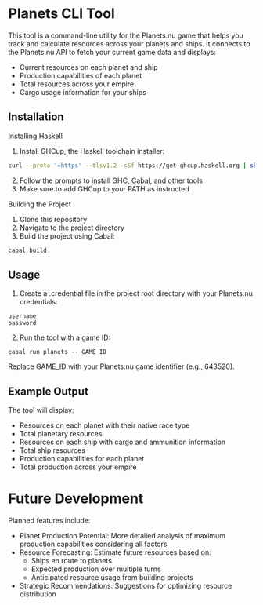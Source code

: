 # Planets CLI Tool
This tool is a command-line utility for the Planets.nu game that helps you track and calculate resources across your planets and ships. It connects to the Planets.nu API to fetch your current game data and displays:

- Current resources on each planet and ship
- Production capabilities of each planet
- Total resources across your empire
- Cargo usage information for your ships

## Installation
Installing Haskell
1. Install GHCup, the Haskell toolchain installer:

```sh
curl --proto '=https' --tlsv1.2 -sSf https://get-ghcup.haskell.org | sh
```

2. Follow the prompts to install GHC, Cabal, and other tools
3. Make sure to add GHCup to your PATH as instructed

Building the Project

1. Clone this repository
2. Navigate to the project directory
3. Build the project using Cabal:

```sh
cabal build
```

## Usage

1. Create a .credential file in the project root directory with your Planets.nu credentials:

```
username
password
```

2. Run the tool with a game ID:

```
cabal run planets -- GAME_ID
```

Replace GAME_ID with your Planets.nu game identifier (e.g., 643520).

## Example Output

The tool will display:

- Resources on each planet with their native race type
- Total planetary resources
- Resources on each ship with cargo and ammunition information
- Total ship resources
- Production capabilities for each planet
- Total production across your empire

# Future Development

Planned features include:

- Planet Production Potential: More detailed analysis of maximum production capabilities considering all factors
- Resource Forecasting: Estimate future resources based on:
  - Ships en route to planets
  - Expected production over multiple turns
  - Anticipated resource usage from building projects
- Strategic Recommendations: Suggestions for optimizing resource distribution